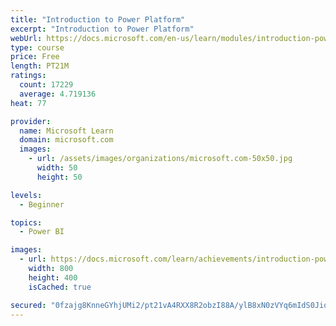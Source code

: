 ```yaml
---
title: "Introduction to Power Platform"
excerpt: "Introduction to Power Platform"
webUrl: https://docs.microsoft.com/en-us/learn/modules/introduction-power-platform/
type: course
price: Free
length: PT21M
ratings:
  count: 17229
  average: 4.719136
heat: 77

provider:
  name: Microsoft Learn
  domain: microsoft.com
  images:
    - url: /assets/images/organizations/microsoft.com-50x50.jpg
      width: 50
      height: 50

levels:
  - Beginner

topics:
  - Power BI

images:
  - url: https://docs.microsoft.com/learn/achievements/introduction-power-platform-social.png
    width: 800
    height: 400
    isCached: true

secured: "0fzajg8KnneGYhjUMi2/pt21vA4RXX8R2obzI88A/ylB8xN0zVYq6mIdS0JiqLoKDPg3dsZwBCfi6fH1dmO8EkJemgtSwDtQCBjCQfF8k4JcjcW+/7Usm6NKxRqedvPtwaF+SYW1JIFvrK3iKg7WFl58ewQZGyAQlz34vm92j2RPuDCTJUt8KyWLtp5wusKZhLQwUikFmRnLZs6VkQ9aE1wFWb+ClXH6k1pHsSTPPg6eQN6XAQSSWzcSR/GyM+r7QW8CyLr2nn4talkBtz0h2I4KPq1N2r/vEWD4S9OETqezUSgieFw4JiwH+LemqWpJk0dNhI/+UwzZHuQSgSVSlHfgbDGqqcZtFbNsFkA46HRqRtHD/YO2AFGE9+hRzNaSLhFgE5wfgazAXM+AK8vma5AWGoluP924ez+G/DpUugZUuGvVEhymwl+iHjsQ/ZTc;q5lSx4q5+0ztc9/0/bI9hg=="
---
```


